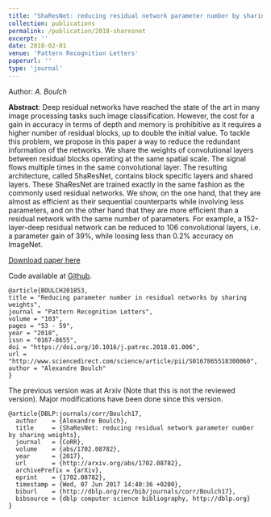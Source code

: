 ```yaml
---
title: "ShaResNet: reducing residual network parameter number by sharing weights"
collection: publications
permalink: /publication/2018-sharesnet
excerpt: ''
date: 2018-02-01
venue: 'Pattern Recognition Letters'
paperurl: ''
type: 'journal'
---
```


Author: *A. Boulch*

**Abstract**: Deep residual networks have reached the state of the art in many image processing tasks such image classification. However, the cost for a gain in accuracy in terms of depth and memory is prohibitive as it requires a higher number of residual blocks, up to double the initial value. To tackle this problem, we propose in this paper a way to reduce the redundant information of the networks. We share the weights of convolutional layers between residual blocks operating at the same spatial scale. The signal flows multiple times in the same convolutional layer. The resulting architecture, called ShaResNet, contains block specific layers and shared layers. These ShaResNet are trained exactly in the same fashion as the commonly used residual networks. We show, on the one hand, that they are almost as efficient as their sequential counterparts while involving less parameters, and on the other hand that they are more efficient than a residual network with the same number of parameters. For example, a 152-layer-deep residual network can be reduced to 106 convolutional layers, i.e. a parameter gain of 39%, while loosing less than 0.2% accuracy on ImageNet.


[Download paper here](https://arxiv.org/abs/1702.08782)

Code available at [Github](https://github.com/aboulch/sharesnet).

```
@article{BOULCH201853,
title = "Reducing parameter number in residual networks by sharing weights",
journal = "Pattern Recognition Letters",
volume = "103",
pages = "53 - 59",
year = "2018",
issn = "0167-8655",
doi = "https://doi.org/10.1016/j.patrec.2018.01.006",
url = "http://www.sciencedirect.com/science/article/pii/S0167865518300060",
author = "Alexandre Boulch"
}
```

The previous version was at Arxiv (Note that this is not the reviewed version).
Major modifications have been done since this version.

```
@article{DBLP:journals/corr/Boulch17,
  author    = {Alexandre Boulch},
  title     = {ShaResNet: reducing residual network parameter number by sharing weights},
  journal   = {CoRR},
  volume    = {abs/1702.08782},
  year      = {2017},
  url       = {http://arxiv.org/abs/1702.08782},
  archivePrefix = {arXiv},
  eprint    = {1702.08782},
  timestamp = {Wed, 07 Jun 2017 14:40:36 +0200},
  biburl    = {http://dblp.org/rec/bib/journals/corr/Boulch17},
  bibsource = {dblp computer science bibliography, http://dblp.org}
}
```
